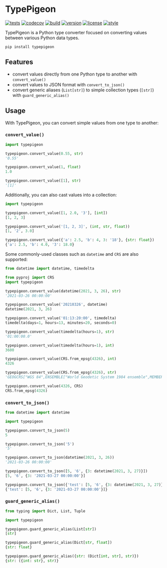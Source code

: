 # TypePigeon

[![tests](https://github.com/zacharyburnett/TypePigeon/workflows/tests/badge.svg)](https://github.com/zacharyburnett/TypePigeon/actions?query=workflow%3Atests)
[![codecov](https://codecov.io/gh/zacharyburnett/TypePigeon/branch/main/graph/badge.svg?token=4DwZePHp18)](https://codecov.io/gh/zacharyburnett/TypePigeon)
[![build](https://github.com/zacharyburnett/TypePigeon/workflows/build/badge.svg)](https://github.com/zacharyburnett/TypePigeon/actions?query=workflow%3Abuild)
[![version](https://img.shields.io/pypi/v/TypePigeon)](https://pypi.org/project/TypePigeon)
[![license](https://img.shields.io/github/license/zacharyburnett/TypePigeon)](https://creativecommons.org/share-your-work/public-domain/cc0)
[![style](https://sourceforge.net/p/oitnb/code/ci/default/tree/_doc/_static/oitnb.svg?format=raw)](https://sourceforge.net/p/oitnb/code)

TypePigeon is a Python type converter focused on converting values between
various Python data types.

```shell
pip install typepigeon
```

## Features

- convert values directly from one Python type to another with `convert_value()`
- convert values to JSON format with `convert_to_json()`
- convert generic aliases (`List[str]`) to simple collection types (`[str]`)
  with `guard_generic_alias()`

## Usage

With TypePigeon, you can convert simple values from one type to another:

### `convert_value()`

```python
import typepigeon

typepigeon.convert_value(0.55, str)
'0.55'

typepigeon.convert_value(1, float)
1.0

typepigeon.convert_value([1], str)
'[1]'
```

Additionally, you can also cast values into a collection:

```python
import typepigeon

typepigeon.convert_value([1, 2.0, '3'], [int])
[1, 2, 3]

typepigeon.convert_value('[1, 2, 3]', (int, str, float))
[1, '2', 3.0]

typepigeon.convert_value({'a': 2.5, 'b': 4, 3: '18'}, {str: float})
{'a': 2.5, 'b': 4.0, '3': 18.0}
```

Some commonly-used classes such as `datetime` and `CRS` are also supported:

```python
from datetime import datetime, timedelta

from pyproj import CRS
import typepigeon

typepigeon.convert_value(datetime(2021, 3, 26), str)
'2021-03-26 00:00:00'

typepigeon.convert_value('20210326', datetime)
datetime(2021, 3, 26)

typepigeon.convert_value('01:13:20:00', timedelta)
timedelta(days=1, hours=13, minutes=20, seconds=0)

typepigeon.convert_value(timedelta(hours=1), str)
'01:00:00.0'

typepigeon.convert_value(timedelta(hours=1), int)
3600

typepigeon.convert_value(CRS.from_epsg(4326), int)
4326

typepigeon.convert_value(CRS.from_epsg(4326), str)
'GEOGCRS["WGS 84",ENSEMBLE["World Geodetic System 1984 ensemble",MEMBER["World Geodetic System 1984 (Transit)"],MEMBER["World Geodetic System 1984 (G730)"],MEMBER["World Geodetic System 1984 (G873)"],MEMBER["World Geodetic System 1984 (G1150)"],MEMBER["World Geodetic System 1984 (G1674)"],MEMBER["World Geodetic System 1984 (G1762)"],ELLIPSOID["WGS 84",6378137,298.257223563,LENGTHUNIT["metre",1]],ENSEMBLEACCURACY[2.0]],PRIMEM["Greenwich",0,ANGLEUNIT["degree",0.0174532925199433]],CS[ellipsoidal,2],AXIS["geodetic latitude (Lat)",north,ORDER[1],ANGLEUNIT["degree",0.0174532925199433]],AXIS["geodetic longitude (Lon)",east,ORDER[2],ANGLEUNIT["degree",0.0174532925199433]],USAGE[SCOPE["Horizontal component of 3D system."],AREA["World."],BBOX[-90,-180,90,180]],ID["EPSG",4326]]'

typepigeon.convert_value(4326, CRS)
CRS.from_epsg(4326)
```

### `convert_to_json()`

```python
from datetime import datetime

import typepigeon

typepigeon.convert_to_json(5)
5

typepigeon.convert_to_json('5')
'5'

typepigeon.convert_to_json(datetime(2021, 3, 26))
'2021-03-26 00:00:00'

typepigeon.convert_to_json([5, '6', {3: datetime(2021, 3, 27)}])
[5, '6', {3: '2021-03-27 00:00:00'}]

typepigeon.convert_to_json({'test': [5, '6', {3: datetime(2021, 3, 27)}]})
{'test': [5, '6', {3: '2021-03-27 00:00:00'}]}
```

### `guard_generic_alias()`

```python
from typing import Dict, List, Tuple

import typepigeon

typepigeon.guard_generic_alias(List[str])
[str]

typepigeon.guard_generic_alias(Dict[str, float])
{str: float}

typepigeon.guard_generic_alias({str: (Dict[int, str], str)})
{str: ({int: str}, str)}
```
